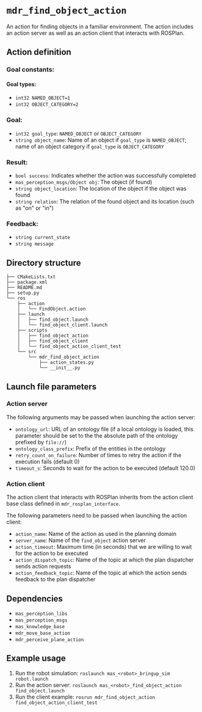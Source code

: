 # ``mdr_find_object_action``

An action for finding objects in a familiar environment. The action includes an action server as well as an action client that interacts with ROSPlan.

## Action definition

### Goal constants:

#### Goal types:

* ``int32 NAMED_OBJECT=1``
* ``int32 OBJECT_CATEGORY=2``

### Goal:

* ``int32 goal_type``: `NAMED_OBJECT` or `OBJECT_CATEGORY`
* ``string object_name``: Name of an object if `goal_type` is `NAMED_OBJECT`; name of an object category if `goal_type` is `OBJECT_CATEGORY`

### Result:

* ``bool success``: Indicates whether the action was successfully completed
* ``mas_perception_msgs/Object obj``: The object (if found)
* ``string object_location``: The location of the object if the object was found
* ``string relation``: The relation of the found object and its location (such as "on" or "in")

### Feedback:

* ``string current_state``
* ``string message``

## Directory structure

```
├── CMakeLists.txt
├── package.xml
├── README.md
├── setup.py
└── ros
    ├── action
    │   └── FindObject.action
    ├── launch
    │   ├── find_object.launch
    │   └── find_object_client.launch
    ├── scripts
    │   ├── find_object_action
    │   ├── find_object_client
    │   └── find_object_action_client_test
    └── src
        └── mdr_find_object_action
            ├── action_states.py
            └── __init__.py
```

## Launch file parameters

### Action server

The following arguments may be passed when launching the action server:

* ``ontology_url``: URL of an ontology file (if a local ontology is loaded, this parameter should be set to the the absolute path of the ontology prefixed by `file://`)
* ``ontology_class_prefix``: Prefix of the entities in the ontology
* ``retry_count_on_failure``: Number of times to retry the action if the execution fails (default 0)
* ``timeout_s``: Seconds to wait for the action to be executed (default 120.0)

### Action client

The action client that interacts with ROSPlan inherits from the action client base class defined in ``mdr_rosplan_interface``.

The following parameters need to be passed when launching the action client:
* ``action_name``: Name of the action as used in the planning domain
* ``server_name``: Name of the ``find_object`` action server
* ``action_timeout``: Maximum time (in seconds) that we are willing to wait for the action to be executed
* ``action_dispatch_topic``: Name of the topic at which the plan dispatcher sends action requests
* ``action_feedback_topic``: Name of the topic at which the action sends feedback to the plan dispatcher

## Dependencies

* ``mas_perception_libs``
* ``mas_perception_msgs``
* ``mas_knowledge_base``
* ``mdr_move_base_action``
* ``mdr_perceive_plane_action``

## Example usage

1. Run the robot simulation: ``roslaunch mas_<robot>_bringup_sim robot.launch``
2. Run the action server: ``roslaunch mas_<robot>_find_object_action find_object.launch``
3. Run the client example: ``rosrun mdr_find_object_action find_object_action_client_test``
